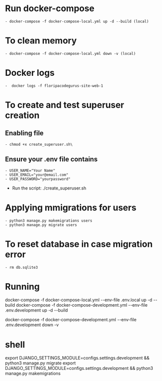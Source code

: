 
# Run docker-compose
    - docker-compose -f docker-compose-local.yml up -d --build (local)

# To clean memory
    - docker-compose -f docker-compose-local.yml down -v (local)

# Docker logs
    -  docker logs -f floripacodegurus-site-web-1   

# To create and test superuser creation

## Enabling file
    - chmod +x create_superuser.sh\

## Ensure your .env file contains
    - USER_NAME="Your Name"
    - USER_EMAIL="your@email.com"
    - USER_PASSWORD="yourpassword"

- Run the script:
./create_superuser.sh


# Applying mmigrations for users
    - python3 manage.py makemigrations users
    - python3 manage.py migrate users

# To reset database in case migration error
    - rm db.sqlite3


# Running
docker-compose -f docker-compose-local.yml --env-file .env.local up -d --build
docker-compose -f docker-compose-development.yml --env-file .env.development up -d --build

docker-compose -f docker-compose-development.yml --env-file .env.development down -v

# shell
export DJANGO_SETTINGS_MODULE=configs.settings.development && python3 manage.py migrate
export DJANGO_SETTINGS_MODULE=configs.settings.development && python3 manage.py makemigrations
